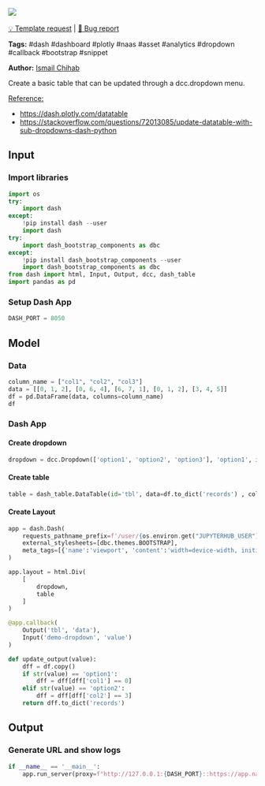 <a href="https://app.naas.ai/user-redirect/naas/downloader?url=https://raw.githubusercontent.com/jupyter-naas/awesome-notebooks/master/Dash/Dash_Create_Datatable_With_Dropdown.ipynb" target="_parent"><img src="https://naasai-public.s3.eu-west-3.amazonaws.com/open_in_naas.svg"/></a><br><br><a href="https://github.com/jupyter-naas/awesome-notebooks/issues/new?assignees=&labels=&template=template-request.md&title=Tool+-+Action+of+the+notebook+">💡 Template request</a> | <a href="https://github.com/jupyter-naas/awesome-notebooks/issues/new?assignees=&labels=&template=bug_report.md&title=">🚨 Bug report</a>

**Tags:** #dash #dashboard #plotly #naas #asset #analytics #dropdown #callback #bootstrap #snippet

**Author:** [Ismail Chihab](https://www.linkedin.com/in/ismail-chihab-4b0a04202/)

Create a basic table that can be updated through a dcc.dropdown menu.

<u>Reference:</u>
- https://dash.plotly.com/datatable
- https://stackoverflow.com/questions/72013085/update-datatable-with-sub-dropdowns-dash-python

## Input

### Import libraries


```python
import os
try:
    import dash
except:
    !pip install dash --user
    import dash
try:
    import dash_bootstrap_components as dbc
except:
    !pip install dash_bootstrap_components --user
    import dash_bootstrap_components as dbc
from dash import html, Input, Output, dcc, dash_table
import pandas as pd
```

### Setup Dash App


```python
DASH_PORT = 8050
```

## Model

### Data


```python
column_name = ["col1", "col2", "col3"]
data = [[0, 1, 2], [0, 6, 4], [6, 7, 1], [0, 1, 2], [3, 4, 5]]
df = pd.DataFrame(data, columns=column_name)
df
```

### Dash App

#### Create dropdown


```python
dropdown = dcc.Dropdown(['option1', 'option2', 'option3'], 'option1', id='demo-dropdown')
```

#### Create table


```python
table = dash_table.DataTable(id='tbl', data=df.to_dict('records') , columns=[{"name": i, "id": i} for i in df.columns])
```

#### Create Layout


```python
app = dash.Dash(
    requests_pathname_prefix=f'/user/{os.environ.get("JUPYTERHUB_USER")}/proxy/{DASH_PORT}/', 
    external_stylesheets=[dbc.themes.BOOTSTRAP],
    meta_tags=[{'name':'viewport', 'content':'width=device-width, initial-scale=1.0'}]
)

app.layout = html.Div(
    [
        dropdown,
        table
    ]
)

@app.callback(
    Output('tbl', 'data'),
    Input('demo-dropdown', 'value')
)

def update_output(value):
    dff = df.copy()
    if str(value) == 'option1':
        dff = dff[dff['col1'] == 0]
    elif str(value) == 'option2':
        dff = dff[dff['col2'] == 3]
    return dff.to_dict('records')
```

## Output

### Generate URL and show logs


```python
if __name__ == '__main__':
    app.run_server(proxy=f"http://127.0.0.1:{DASH_PORT}::https://app.naas.ai")
```
